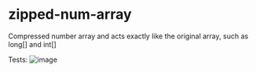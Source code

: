 # zipped-num-array
Compressed number array and acts exactly like the original array, such as long[] and int[]

Tests:
![image](https://user-images.githubusercontent.com/2093588/124725145-36c8e000-df3f-11eb-8071-7a71985935b0.png)
